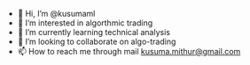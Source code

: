 - 👋 Hi, I’m @kusumaml
- 👀 I’m interested in algorthmic trading
- 🌱 I’m currently learning technical analysis
- 💞️ I’m looking to collaborate on algo-trading
- 📫 How to reach me through mail kusuma.mithur@gmail.com

<!---
kusumaml/kusumaml is a ✨ special ✨ repository because its `README.md` (this file) appears on your GitHub profile.
You can click the Preview link to take a look at your changes.
--->
